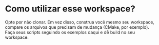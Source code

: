 # Como utilizar esse workspace?
Opte por não clonar. Em vez disso, construa você mesmo seu workspace, compare os arquivos que precisam de mudança (CMake, por exemplo). Faça seus scripts seguindo os exemplos daqui e dễ build no seu workspace.

